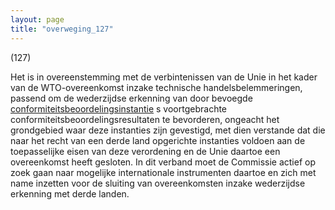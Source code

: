 ```yaml
---
layout: page
title: "overweging_127"
---
```


(127)

Het is in overeenstemming met de verbintenissen van de Unie in het kader van de WTO-overeenkomst inzake technische handelsbelemmeringen, passend om de wederzijdse erkenning van door bevoegde [conformiteitsbeoordelingsinstantie](a3.md#^confins) s voortgebrachte conformiteitsbeoordelingsresultaten te bevorderen, ongeacht het grondgebied waar deze instanties zijn gevestigd, met dien verstande dat die naar het recht van een derde land opgerichte instanties voldoen aan de toepasselijke eisen van deze verordening en de Unie daartoe een overeenkomst heeft gesloten. In dit verband moet de Commissie actief op zoek gaan naar mogelijke internationale instrumenten daartoe en zich met name inzetten voor de sluiting van overeenkomsten inzake wederzijdse erkenning met derde landen.